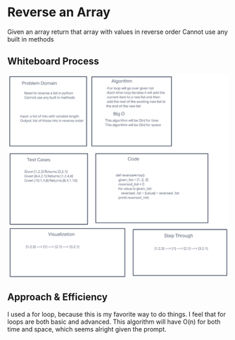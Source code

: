 # Reverse an Array
Given an array return that array with values in reverse order
Cannot use any built in methods

## Whiteboard Process

![array_reverse](/python/docs/array_reverse/reverse_array.png)


## Approach & Efficiency
I used a for loop, because this is my favorite way to do things. I feel that for loops are both basic and advanced.
This algorithm will have O(n) for both time and space, which seems alright given the prompt.

